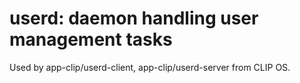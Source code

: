 # userd: daemon handling user management tasks

Used by app-clip/userd-client, app-clip/userd-server from CLIP OS.
